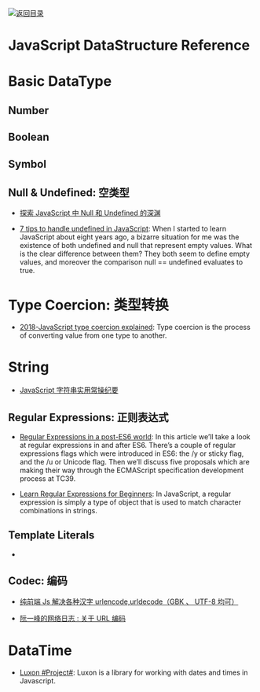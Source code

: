 [![返回目录](https://parg.co/UGo)](https://github.com/wxyyxc1992/Awesome-Reference) 
 
 


# JavaScript DataStructure Reference

# Basic DataType

## Number

## Boolean

## Symbol

## Null & Undefined: 空类型

* [探索 JavaScript 中 Null 和 Undefined 的深渊](https://zhuanlan.zhihu.com/p/24881939)

* [7 tips to handle undefined in JavaScript](https://rainsoft.io/7-tips-to-handle-undefined-in-javascript/): When I started to learn JavaScript about eight years ago, a bizarre situation for me was the existence of both undefined and null that represent empty values. What is the clear difference between them? They both seem to define empty values, and moreover the comparison null == undefined evaluates to true.

# Type Coercion: 类型转换

- [2018-JavaScript type coercion explained](https://parg.co/U8B): Type coercion is the process of converting value from one type to another.

# String

* [JavaScript 字符串实用常操纪要](http://www.jeffjade.com/2016/11/24/116-JavaScript-string-operation/)

## Regular Expressions: 正则表达式

* [Regular Expressions in a post-ES6 world](https://ponyfoo.com/articles/regular-expressions-post-es6): In this article we’ll take a look at regular expressions in and after ES6. There’s a couple of regular expressions flags which were introduced in ES6: the /y or sticky flag, and the /u or Unicode flag. Then we’ll discuss five proposals which are making their way through the ECMAScript specification development process at TC39.

* [Learn Regular Expressions for Beginners](https://hackernoon.com/javascript-learn-regular-expressions-for-beginners-bb6107015d91): In JavaScript, a regular expression is simply a type of object that is used to match character combinations in strings.

## Template Literals

- []()

## Codec: 编码

* [纯前端 Js 解决各种汉字 urlencode,urldecode（GBK 、 UTF-8 均可）](http://zcw.me/blogwp/front-end-urldecode-gbk/)

* [阮一峰的网络日志 : 关于 URL 编码](http://www.ruanyifeng.com/blog/2010/02/url_encoding.html)

# DataTime

* [Luxon #Project#](https://github.com/moment/luxon): Luxon is a library for working with dates and times in Javascript.

